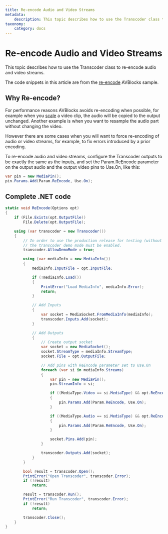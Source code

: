 ```yaml
---
title: Re-encode Audio and Video Streams
metadata:
    description: This topic describes how to use the Transcoder class to re-encode audio and video streams.
taxonomy:
    category: docs
---
```


# Re-encode Audio and Video Streams

This topic describes how to use the Transcoder class to re-encode audio and video streams.

The code snippets in this article are from the [re-encode](https://github.com/avblocks/avblocks-net/tree/main/samples/re-encode) AVBlocks sample.

## Why Re-encode?

For performance reasons AVBlocks avoids re-encoding when possible, for example when you [scale](../working-video/upscale-video) a video clip, the audio will be copied to the output unchanged. Another example is when you want to resample the audio part without changing the video.

However there are some cases when you will want to force re-encoding of audio or video streams, for example, to fix errors introduced by a prior encoding.          

To re-encode audio and video streams, configure the Transcoder outputs to be exactly the same as the inputs, and set the Param.ReEncode parameter on the output audio and the output video pins to Use.On, like this:

``` csharp
var pin = new MediaPin();
pin.Params.Add(Param.ReEncode, Use.On);
```  

## Complete .NET code

``` csharp
static void ReEncode(Options opt)
{
    if (File.Exists(opt.OutputFile))
        File.Delete(opt.OutputFile);

    using (var transcoder = new Transcoder())
    {
        // In order to use the production release for testing (without a valid license),
        // the transcoder demo mode must be enabled.
        transcoder.AllowDemoMode = true;

        using (var mediaInfo = new MediaInfo())
        {
            mediaInfo.InputFile = opt.InputFile;

            if (!mediaInfo.Load())
            {
                PrintError("Load MediaInfo", mediaInfo.Error);
                return;
            }

            // Add Inputs
            {
                var socket = MediaSocket.FromMediaInfo(mediaInfo);
                transcoder.Inputs.Add(socket);
            }

            // Add Outputs
            {
                // Create output socket
                var socket = new MediaSocket();
                socket.StreamType = mediaInfo.StreamType;
                socket.File = opt.OutputFile;

                // Add pins with ReEncode parameter set to Use.On
                foreach (var si in mediaInfo.Streams)
                {
                    var pin = new MediaPin();
                    pin.StreamInfo = si;

                    if ((MediaType.Video == si.MediaType) && opt.ReEncodeVideo)
                    {
                        pin.Params.Add(Param.ReEncode, Use.On);
                    }

                    if ((MediaType.Audio == si.MediaType) && opt.ReEncodeAudio)
                    {
                        pin.Params.Add(Param.ReEncode, Use.On);
                    }

                    socket.Pins.Add(pin);
                }

                transcoder.Outputs.Add(socket);
            }
        }

        bool result = transcoder.Open();
        PrintError("Open Transcoder", transcoder.Error);
        if (!result)
            return;

        result = transcoder.Run();
        PrintError("Run Transcoder", transcoder.Error);
        if (!result)
            return;

        transcoder.Close();
    }
}
```

